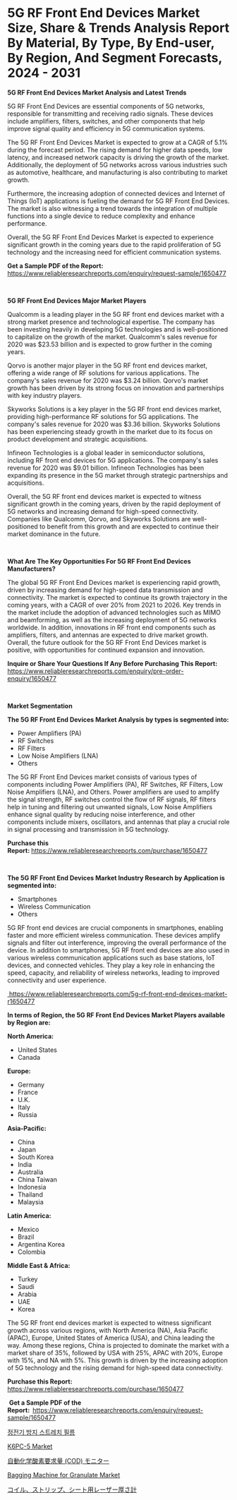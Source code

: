 <p><h1>5G RF Front End Devices Market Size, Share & Trends Analysis Report By Material, By Type, By End-user, By Region, And Segment Forecasts, 2024 - 2031</h1></p><p><strong>5G RF Front End Devices Market Analysis and Latest Trends</strong></p>
<p><p>5G RF Front End Devices are essential components of 5G networks, responsible for transmitting and receiving radio signals. These devices include amplifiers, filters, switches, and other components that help improve signal quality and efficiency in 5G communication systems.</p><p>The 5G RF Front End Devices Market is expected to grow at a CAGR of 5.1% during the forecast period. The rising demand for higher data speeds, low latency, and increased network capacity is driving the growth of the market. Additionally, the deployment of 5G networks across various industries such as automotive, healthcare, and manufacturing is also contributing to market growth.</p><p>Furthermore, the increasing adoption of connected devices and Internet of Things (IoT) applications is fueling the demand for 5G RF Front End Devices. The market is also witnessing a trend towards the integration of multiple functions into a single device to reduce complexity and enhance performance.</p><p>Overall, the 5G RF Front End Devices Market is expected to experience significant growth in the coming years due to the rapid proliferation of 5G technology and the increasing need for efficient communication systems.</p></p>
<p><strong>Get a Sample PDF of the Report:&nbsp;</strong> <a href="https://www.reliableresearchreports.com/enquiry/request-sample/1650477">https://www.reliableresearchreports.com/enquiry/request-sample/1650477</a></p>
<p>&nbsp;</p>
<p><strong>5G RF Front End Devices Major Market Players</strong></p>
<p><p>Qualcomm is a leading player in the 5G RF front end devices market with a strong market presence and technological expertise. The company has been investing heavily in developing 5G technologies and is well-positioned to capitalize on the growth of the market. Qualcomm's sales revenue for 2020 was $23.53 billion and is expected to grow further in the coming years.</p><p>Qorvo is another major player in the 5G RF front end devices market, offering a wide range of RF solutions for various applications. The company's sales revenue for 2020 was $3.24 billion. Qorvo's market growth has been driven by its strong focus on innovation and partnerships with key industry players.</p><p>Skyworks Solutions is a key player in the 5G RF front end devices market, providing high-performance RF solutions for 5G applications. The company's sales revenue for 2020 was $3.36 billion. Skyworks Solutions has been experiencing steady growth in the market due to its focus on product development and strategic acquisitions.</p><p>Infineon Technologies is a global leader in semiconductor solutions, including RF front end devices for 5G applications. The company's sales revenue for 2020 was $9.01 billion. Infineon Technologies has been expanding its presence in the 5G market through strategic partnerships and acquisitions.</p><p>Overall, the 5G RF front end devices market is expected to witness significant growth in the coming years, driven by the rapid deployment of 5G networks and increasing demand for high-speed connectivity. Companies like Qualcomm, Qorvo, and Skyworks Solutions are well-positioned to benefit from this growth and are expected to continue their market dominance in the future.</p></p>
<p>&nbsp;</p>
<p><strong>What Are The Key Opportunities For 5G RF Front End Devices Manufacturers?</strong></p>
<p><p>The global 5G RF Front End Devices market is experiencing rapid growth, driven by increasing demand for high-speed data transmission and connectivity. The market is expected to continue its growth trajectory in the coming years, with a CAGR of over 20% from 2021 to 2026. Key trends in the market include the adoption of advanced technologies such as MIMO and beamforming, as well as the increasing deployment of 5G networks worldwide. In addition, innovations in RF front end components such as amplifiers, filters, and antennas are expected to drive market growth. Overall, the future outlook for the 5G RF Front End Devices market is positive, with opportunities for continued expansion and innovation.</p></p>
<p><strong>Inquire or Share Your Questions If Any Before Purchasing This Report:</strong> <a href="https://www.reliableresearchreports.com/enquiry/pre-order-enquiry/1650477">https://www.reliableresearchreports.com/enquiry/pre-order-enquiry/1650477</a></p>
<p>&nbsp;</p>
<p><strong>Market Segmentation</strong></p>
<p><strong>The 5G RF Front End Devices Market Analysis by types is segmented into:</strong></p>
<p><ul><li>Power Amplifiers (PA)</li><li>RF Switches</li><li>RF Filters</li><li>Low Noise Amplifiers (LNA)</li><li>Others</li></ul></p>
<p><p>The 5G RF Front End Devices market consists of various types of components including Power Amplifiers (PA), RF Switches, RF Filters, Low Noise Amplifiers (LNA), and Others. Power amplifiers are used to amplify the signal strength, RF switches control the flow of RF signals, RF filters help in tuning and filtering out unwanted signals, Low Noise Amplifiers enhance signal quality by reducing noise interference, and other components include mixers, oscillators, and antennas that play a crucial role in signal processing and transmission in 5G technology.</p></p>
<p><strong>Purchase this Report:&nbsp;</strong><a href="https://www.reliableresearchreports.com/purchase/1650477">https://www.reliableresearchreports.com/purchase/1650477</a></p>
<p>&nbsp;</p>
<p><strong>The 5G RF Front End Devices Market Industry Research by Application is segmented into:</strong></p>
<p><ul><li>Smartphones</li><li>Wireless Communication</li><li>Others</li></ul></p>
<p><p>5G RF front end devices are crucial components in smartphones, enabling faster and more efficient wireless communication. These devices amplify signals and filter out interference, improving the overall performance of the device. In addition to smartphones, 5G RF front end devices are also used in various wireless communication applications such as base stations, IoT devices, and connected vehicles. They play a key role in enhancing the speed, capacity, and reliability of wireless networks, leading to improved connectivity and user experience.</p></p>
<p><a href="https://www.reliableresearchreports.com/5g-rf-front-end-devices-market-r1650477">&nbsp;https://www.reliableresearchreports.com/5g-rf-front-end-devices-market-r1650477</a></p>
<p><strong>In terms of Region, the 5G RF Front End Devices Market Players available by Region are:</strong></p>
<p>
    <p> <strong> North America: </strong>
        <ul>
            <li>United States</li>
            <li>Canada</li>
        </ul>
        </p> 
    <p> <strong> Europe: </strong>
        <ul>
            <li>Germany</li>
            <li>France</li>
            <li>U.K.</li>
            <li>Italy</li>
            <li>Russia</li>
        </ul>
        </p> 
    <p> <strong> Asia-Pacific: </strong>
        <ul>
            <li>China</li>
            <li>Japan</li>
            <li>South Korea</li>
            <li>India</li>
            <li>Australia</li>
            <li>China Taiwan</li>
            <li>Indonesia</li>
            <li>Thailand</li>
            <li>Malaysia</li>
        </ul>
        </p> 
    <p> <strong> Latin America: </strong>
        <ul>
            <li>Mexico</li>
            <li>Brazil</li>
            <li>Argentina Korea</li>
            <li>Colombia</li>
        </ul>
        </p> 
    <p> <strong> Middle East & Africa: </strong>
        <ul>
            <li>Turkey</li>
            <li>Saudi</li>
            <li>Arabia</li>
            <li>UAE</li>
            <li>Korea</li>
        </ul>
    </p>
    </p>
<p><p>The 5G RF front end devices market is expected to witness significant growth across various regions, with North America (NA), Asia Pacific (APAC), Europe, United States of America (USA), and China leading the way. Among these regions, China is projected to dominate the market with a market share of 35%, followed by USA with 25%, APAC with 20%, Europe with 15%, and NA with 5%. This growth is driven by the increasing adoption of 5G technology and the rising demand for high-speed data connectivity.</p></p>
<p><strong>Purchase this Report: </strong><a href="https://www.reliableresearchreports.com/purchase/1650477">https://www.reliableresearchreports.com/purchase/1650477</a></p>
<p>&nbsp;<strong>Get a Sample PDF of the Report:&nbsp;&nbsp;</strong><a href="https://www.reliableresearchreports.com/enquiry/request-sample/1650477">https://www.reliableresearchreports.com/enquiry/request-sample/1650477</a></p>
<p><strong></strong></p>
<p><p><a href="https://github.com/nicolaseller56452023/Market-Research-Report-List-1/blob/main/877173985937.md">정전기 방지 스트레치 필름</a></p><p><a href="https://github.com/brenzgnarento/Market-Research-Report-List-2/blob/main/k6pc-5-market.md">K6PC-5 Market</a></p><p><a href="https://github.com/efcvopdgkdx128/Market-Research-Report-List-2/blob/main/510285294247.md">自動化学酸素要求量 (COD) モニター</a></p><p><a href="https://github.com/MyrtisWest1/Market-Research-Report-List-1/blob/main/bagging-machine-for-granulate-market.md">Bagging Machine for Granulate Market</a></p><p><a href="https://github.com/BrittanyVon20231/Market-Research-Report-List-1/blob/main/851155494246.md">コイル、ストリップ、シート用レーザー厚さ計</a></p></p>